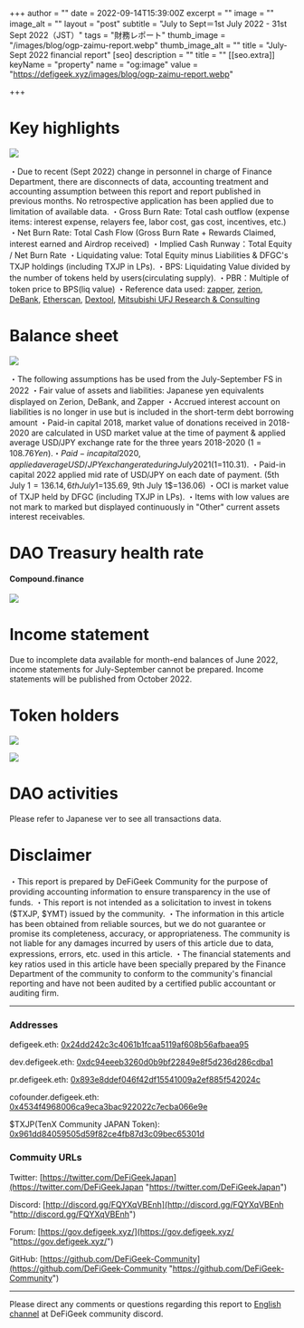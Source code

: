 +++
author = ""
date = 2022-09-14T15:39:00Z
excerpt = ""
image = ""
image_alt = ""
layout = "post"
subtitle = "July to Sept＝1st July 2022 - 31st Sept 2022（JST）"
tags = "財務レポート"
thumb_image = "/images/blog/ogp-zaimu-report.webp"
thumb_image_alt = ""
title = "July-Sept 2022 financial report"
[seo]
description = ""
title = ""
[[seo.extra]]
keyName = "property"
name = "og:image"
value = "https://defigeek.xyz/images/blog/ogp-zaimu-report.webp"

+++
# Key highlights

![](/images/blog/220901e.PNG)

・Due to recent (Sept 2022) change in personnel in charge of Finance Department, there are disconnects of data, accounting treatment and accounting assumption between this report and report published in previous months. No retrospective application has been applied due to limitation of available data.
・Gross Burn Rate: Total cash outflow (expense items: interest expense, relayers fee, labor cost, gas cost, incentives, etc.)
・Net Burn Rate: Total Cash Flow (Gross Burn Rate + Rewards Claimed, interest earned and Airdrop received)
・Implied Cash Runway：Total Equity / Net Burn Rate
・Liquidating value: Total Equity minus Liabilities & DFGC's TXJP holdings (including TXJP in LPs).
・BPS: Liquidating Value divided by the number of tokens held by users(circulating supply).
・PBR：Multiple of token price to BPS(liq value)
・Reference data used: [zapper](https://t.co/lzLYnn8VGj?amp=1), [zerion](https://app.zerion.io/), [DeBank](https://debank.com/), [Etherscan](https://etherscan.io/), [Dextool](https://www.dextools.io/app/ether/pair-explorer/0xa9166690c35d900a57d2ec132c58291bc0678944), [Mitsubishi UFJ Research & Consulting](http://www.murc-kawasesouba.jp/fx/lastmonth.php)

# 

# Balance sheet

![](/images/blog/220905e.PNG)

・The following assumptions has be used from the July-September FS in 2022
・Fair value of assets and liabilities: Japanese yen equivalents displayed on Zerion, DeBank, and Zapper
・Accrued interest account on liabilities is no longer in use but is included in the short-term debt borrowing amount
・Paid-in capital 2018, market value of donations received in 2018-2020 are calculated in USD market value at the time of payment & applied average USD/JPY exchange rate for the three years 2018-2020 ($1=108.76Yen).
・Paid-in capital 2020, applied average USD/JPY exchange rate during July 2021 ($1=110.31).
・Paid-in capital 2022 applied mid rate of USD/JPY on each date of payment. (5th July 1$=136.14, 6th July 1$=135.69, 9th July 1$=136.06)
・OCI is market value of TXJP held by DFGC (including TXJP in LPs).
・Items with low values are not mark to marked but displayed continuously in "Other" current assets interest receivables.

# 

# DAO Treasury health rate

#### **Compound.finance**

![](/images/blog/220902e.PNG)

# 

# Income statement

Due to incomplete data available for month-end balances of June 2022, income statements for July-September cannot be prepared. Income statements will be published from October 2022.

# 

# Token holders

![](/images/blog/220903e.PNG)

![](/images/blog/220904e.PNG)

# 

# DAO activities

Please refer to Japanese ver to see all transactions data.

# 

# Disclaimer

・This report is prepared by DeFiGeek Community for the purpose of providing accounting information to ensure transparency in the use of funds.
・This report is not intended as a solicitation to invest in tokens ($TXJP, $YMT) issued by the community.
・The information in this article has been obtained from reliable sources, but we do not guarantee or promise its completeness, accuracy, or appropriateness. The community is not liable for any damages incurred by users of this article due to data, expressions, errors, etc. used in this article.
・The financial statements and key ratios used in this article have been specially prepared by the Finance Department of the community to conform to the community's financial reporting and have not been audited by a certified public accountant or auditing firm.

***

### Addresses

defigeek.eth: [0x24dd242c3c4061b1fcaa5119af608b56afbaea95](https://etherscan.io/address/0x24dd242c3c4061b1fcaa5119af608b56afbaea95)

dev.defigeek.eth: [0xdc94eeeb3260d0b9bf22849e8f5d236d286cdba1](https://etherscan.io/address/0xdc94eeeb3260d0b9bf22849e8f5d236d286cdba1)

pr.defigeek.eth: [0x893e8ddef046f42df15541009a2ef885f542024c](https://etherscan.io/address/0x893e8ddef046f42df15541009a2ef885f542024c)

cofounder.defigeek.eth: [0x4534f4968006ca9eca3bac922022c7ecba066e9e](https://etherscan.io/address/0x4534f4968006ca9eca3bac922022c7ecba066e9e)

$TXJP(TenX Community JAPAN Token): [0x961dd84059505d59f82ce4fb87d3c09bec65301d](https://etherscan.io/token/0x961dd84059505d59f82ce4fb87d3c09bec65301d)

### Commuity URLs

Twitter: [https://twitter.com/DeFiGeekJapan](https://twitter.com/DeFiGeekJapan "https://twitter.com/DeFiGeekJapan")

Discord: [http://discord.gg/FQYXqVBEnh](http://discord.gg/FQYXqVBEnh "http://discord.gg/FQYXqVBEnh")

Forum: [https://gov.defigeek.xyz/](https://gov.defigeek.xyz/ "https://gov.defigeek.xyz/")

GitHub: [https://github.com/DeFiGeek-Community](https://github.com/DeFiGeek-Community "https://github.com/DeFiGeek-Community")

***

Please direct any comments or questions regarding this report to [English channel](https://discord.gg/CkM2cyTz8N) at DeFiGeek community discord.